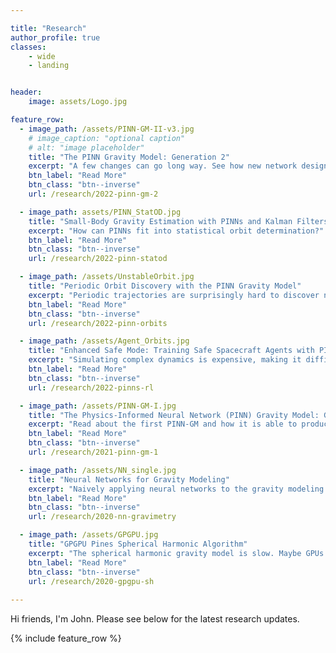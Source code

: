 ```yaml
---

title: "Research"
author_profile: true
classes: 
    - wide
    - landing


header:
    image: assets/Logo.jpg

feature_row:
  - image_path: /assets/PINN-GM-II-v3.jpg
    # image_caption: "optional caption"
    # alt: "image placeholder"
    title: "The PINN Gravity Model: Generation 2"
    excerpt: "A few changes can go long way. See how new network design choices improve modeling capabilities around the asteroids Eros and Bennu."
    btn_label: "Read More"
    btn_class: "btn--inverse"
    url: /research/2022-pinn-gm-2

  - image_path: assets/PINN_StatOD.jpg
    title: "Small-Body Gravity Estimation with PINNs and Kalman Filters"
    excerpt: "How can PINNs fit into statistical orbit determination?"
    btn_label: "Read More"
    btn_class: "btn--inverse"
    url: /research/2022-pinn-statod

  - image_path: /assets/UnstableOrbit.jpg
    title: "Periodic Orbit Discovery with the PINN Gravity Model"
    excerpt: "Periodic trajectories are surprisingly hard to discover near asteroids. PINN-GMs might help us expose them."
    btn_label: "Read More"
    btn_class: "btn--inverse"
    url: /research/2022-pinn-orbits

  - image_path: /assets/Agent_Orbits.jpg
    title: "Enhanced Safe Mode: Training Safe Spacecraft Agents with PINNs"
    excerpt: "Simulating complex dynamics is expensive, making it difficult to train robust RL agents. PINNs can alleviate that burden."
    btn_label: "Read More"
    btn_class: "btn--inverse"
    url: /research/2022-pinns-rl

  - image_path: /assets/PINN-GM-I.jpg
    title: "The Physics-Informed Neural Network (PINN) Gravity Model: Generation 1"
    excerpt: "Read about the first PINN-GM and how it is able to produce considerably more compact models of the Earth's gravity field than spherical harmonics."
    btn_label: "Read More"
    btn_class: "btn--inverse"
    url: /research/2021-pinn-gm-1

  - image_path: /assets/NN_single.jpg
    title: "Neural Networks for Gravity Modeling"
    excerpt: "Naively applying neural networks to the gravity modeling problem will only get you so far..."
    btn_label: "Read More"
    btn_class: "btn--inverse"
    url: /research/2020-nn-gravimetry

  - image_path: /assets/GPGPU.jpg
    title: "GPGPU Pines Spherical Harmonic Algorithm"
    excerpt: "The spherical harmonic gravity model is slow. Maybe GPUs can help?"
    btn_label: "Read More"
    btn_class: "btn--inverse"
    url: /research/2020-gpgpu-sh
    
---
```


Hi friends, I'm John. Please see below for the latest research updates. 

{% include feature_row %}